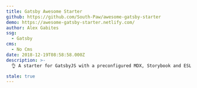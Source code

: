 ```yaml
---
title: Gatsby Awesome Starter
github: https://github.com/South-Paw/awesome-gatsby-starter
demo: https://awesome-gatsby-starter.netlify.com/
author: Alex Gabites
ssg:
  - Gatsby
cms:
  - No Cms
date: 2018-12-19T08:58:58.000Z
description: >-
  👌 A starter for GatsbyJS with a preconfigured MDX, Storybook and ESLint environment

stale: true
---
```

